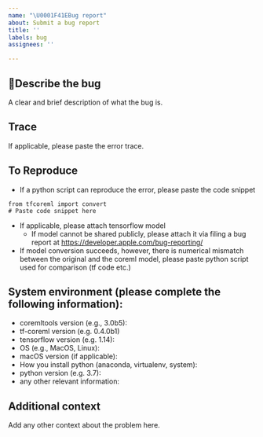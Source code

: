 ```yaml
---
name: "\U0001F41EBug report"
about: Submit a bug report
title: ''
labels: bug
assignees: ''

---
```


## 🐞Describe the bug
A clear and brief description of what the bug is.

## Trace
If applicable, please paste the error trace.

## To Reproduce
- If a python script can reproduce the error, please paste the code snippet
```
from tfcoreml import convert
# Paste code snippet here
```
- If applicable, please attach tensorflow model
    - If model cannot be shared publicly, please attach it via filing a bug report at https://developer.apple.com/bug-reporting/ 
- If model conversion succeeds, however, there is numerical mismatch between the original and the coreml model, please paste python script used for comparison (tf code etc.)

## System environment (please complete the following information):
 - coremltools version  (e.g., 3.0b5):
 - tf-coreml version (e.g. 0.4.0b1)
 - tensorflow version (e.g. 1.14):
 - OS (e.g., MacOS, Linux):
 - macOS version (if applicable):
 - How you install python (anaconda, virtualenv, system):
 - python version (e.g. 3.7):
 - any other relevant information:

## Additional context
Add any other context about the problem here.
